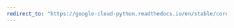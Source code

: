 ```yaml
---
redirect_to: "https://google-cloud-python.readthedocs.io/en/stable/core/path_template.html"
---
```

